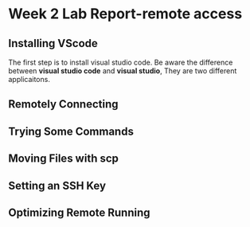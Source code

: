 # Week 2 Lab Report-remote access
## Installing VScode
The first step is to install visual studio code. Be aware the difference between **visual studio code** and **visual studio**, They are two different applicaitons. 

## Remotely Connecting
## Trying Some Commands
## Moving Files with scp
## Setting an SSH Key
## Optimizing Remote Running

